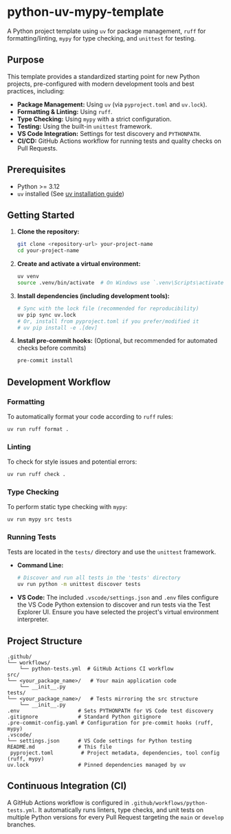 # python-uv-mypy-template

A Python project template using `uv` for package management, `ruff` for formatting/linting, `mypy` for type checking, and `unittest` for testing.

## Purpose

This template provides a standardized starting point for new Python projects, pre-configured with modern development tools and best practices, including:

*   **Package Management:** Using `uv` (via `pyproject.toml` and `uv.lock`).
*   **Formatting & Linting:** Using `ruff`.
*   **Type Checking:** Using `mypy` with a strict configuration.
*   **Testing:** Using the built-in `unittest` framework.
*   **VS Code Integration:** Settings for test discovery and `PYTHONPATH`.
*   **CI/CD:** GitHub Actions workflow for running tests and quality checks on Pull Requests.

## Prerequisites

*   Python >= 3.12
*   `uv` installed (See [uv installation guide](https://github.com/astral-sh/uv#installation))

## Getting Started

1.  **Clone the repository:**
    ```bash
    git clone <repository-url> your-project-name
    cd your-project-name
    ```

2.  **Create and activate a virtual environment:**
    ```bash
    uv venv
    source .venv/bin/activate  # On Windows use `.venv\Scripts\activate`
    ```

3.  **Install dependencies (including development tools):**
    ```bash
    # Sync with the lock file (recommended for reproducibility)
    uv pip sync uv.lock
    # Or, install from pyproject.toml if you prefer/modified it
    # uv pip install -e .[dev]
    ```

4.  **Install pre-commit hooks:** (Optional, but recommended for automated checks before commits)
    ```bash
    pre-commit install
    ```

## Development Workflow

### Formatting

To automatically format your code according to `ruff` rules:

```bash
uv run ruff format .
```

### Linting

To check for style issues and potential errors:

```bash
uv run ruff check .
```

### Type Checking

To perform static type checking with `mypy`:

```bash
uv run mypy src tests
```

### Running Tests

Tests are located in the `tests/` directory and use the `unittest` framework.

*   **Command Line:**
    ```bash
    # Discover and run all tests in the 'tests' directory
    uv run python -m unittest discover tests
    ```
*   **VS Code:** The included `.vscode/settings.json` and `.env` files configure the VS Code Python extension to discover and run tests via the Test Explorer UI. Ensure you have selected the project's virtual environment interpreter.

## Project Structure

```
.github/
└── workflows/
    └── python-tests.yml  # GitHub Actions CI workflow
src/
└── <your_package_name>/   # Your main application code
    └── __init__.py
tests/
└── <your_package_name>/   # Tests mirroring the src structure
    └── __init__.py
.env                   # Sets PYTHONPATH for VS Code test discovery
.gitignore             # Standard Python gitignore
.pre-commit-config.yaml # Configuration for pre-commit hooks (ruff, mypy)
.vscode/
└── settings.json      # VS Code settings for Python testing
README.md              # This file
 pyproject.toml         # Project metadata, dependencies, tool config (ruff, mypy)
uv.lock                # Pinned dependencies managed by uv
```

## Continuous Integration (CI)

A GitHub Actions workflow is configured in `.github/workflows/python-tests.yml`. It automatically runs linters, type checks, and unit tests on multiple Python versions for every Pull Request targeting the `main` or `develop` branches.
